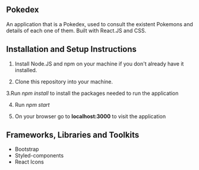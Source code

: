 ## Pokedex 

  An application that is a Pokedex, used to consult the existent Pokemons and details of each one of them. 
  Built with React.JS and CSS.

## Installation and Setup Instructions

  1. Install Node.JS and npm on your machine if you don't already have it installed.

  2. Clone this repository into your machine.

  3.Run *npm install* to install the packages needed to run the application

  4. Run *npm start*

  5. On your browser go to **localhost:3000** to visit the application

## Frameworks, Libraries and Toolkits

  - Bootstrap
  - Styled-components
  - React Icons



